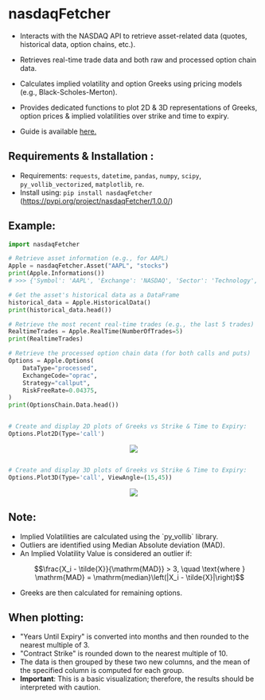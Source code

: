 <h1>nasdaqFetcher</h1> 

- Interacts with the NASDAQ API to retrieve asset-related data (quotes, historical data, option chains, etc.).
- Retrieves real-time trade data and both raw and processed option chain data.
- Calculates implied volatility and option Greeks using pricing models (e.g., Black-Scholes-Merton).
- Provides dedicated functions to plot 2D & 3D representations of Greeks, option prices & implied volatilities over strike and time to expiry.

- Guide is available <a href="https://github.com/nndjoli/nasdaqFetcher/blob/main/Guide.ipynb">here.</a>

<h2>Requirements & Installation :</h2>

- Requirements: `requests`, `datetime`, `pandas`, `numpy`, `scipy`, `py_vollib_vectorized`, `matplotlib`, `re`.  
- Install using: `pip install nasdaqFetcher` (https://pypi.org/project/nasdaqFetcher/1.0.0/)
 
<h2>Example:</h2>

```python
import nasdaqFetcher

# Retrieve asset information (e.g., for AAPL)
Apple = nasdaqFetcher.Asset("AAPL", "stocks")
print(Apple.Informations())
# >>> {'Symbol': 'AAPL', 'Exchange': 'NASDAQ', 'Sector': 'Technology', ...}

# Get the asset's historical data as a DataFrame
historical_data = Apple.HistoricalData()
print(historical_data.head())

# Retrieve the most recent real-time trades (e.g., the last 5 trades)
RealtimeTrades = Apple.RealTime(NumberOfTrades=5)
print(RealtimeTrades)

# Retrieve the processed option chain data (for both calls and puts)
Options = Apple.Options(
    DataType="processed", 
    ExchangeCode="oprac", 
    Strategy="callput", 
    RiskFreeRate=0.04375,
)
print(OptionsChain.Data.head())
```

```python

# Create and display 2D plots of Greeks vs Strike & Time to Expiry:
Options.Plot2D(Type='call')

```
<p align="center">
  <img src="https://github.com/nndjoli/nasdaqFetcher/blob/main/Misc/Output2D.png" />
</p>

```python

# Create and display 3D plots of Greeks vs Strike & Time to Expiry:
Options.Plot3D(Type='call', ViewAngle=(15,45))

```

<p align="center">
  <img src="https://github.com/nndjoli/nasdaqFetcher/blob/main/Misc/Output3D.png" />
</p>


<h2>Note:</h2>

<ul> 
 <li>Implied Volatilities are calculated using the `py_vollib` library.</li>
 <li>Outliers are identified using Median Absolute deviation (MAD).</li>
 <li>An Implied Volatility Value is considered an outlier if:</li>

```math
\frac{X_i - \tilde{X}}{\mathrm{MAD}} > 3, \quad \text{where } \mathrm{MAD} = \mathrm{median}\left(|X_i - \tilde{X}|\right)
```
 <li> Greeks are then calculated for remaining options.</li>
</ul>

<h2>When plotting:</h2>

<ul> 
 <li>"Years Until Expiry" is converted into months and then rounded to the nearest multiple of 3.</li>
 <li>"Contract Strike" is rounded down to the nearest multiple of 10.</li> 
 <li>The data is then grouped by these two new columns, and the mean of the specified column is computed for each group.</li>
 <li><strong>Important</strong>: This is a basic visualization; therefore, the results should be interpreted with caution.</li>
</ul>
